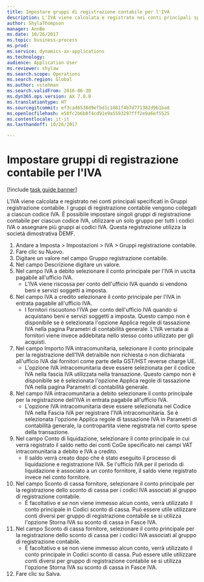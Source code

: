 ```yaml
--- 
title: Impostare gruppi di registrazione contabile per l'IVA
description: L'IVA viene calcolata e registrato nei conti principali specificati in Gruppi registrazione contabile.
author: ShylaThompson
manager: AnnBe
ms.date: 10/26/2017
ms.topic: business-process
ms.prod: 
ms.service: dynamics-ax-applications
ms.technology: 
audience: Application User
ms.reviewer: shylaw
ms.search.scope: Operations
ms.search.region: Global
ms.author: vstehman
ms.search.validFrom: 2016-06-30
ms.dyn365.ops.version: AX 7.0.0
ms.translationtype: HT
ms.sourcegitcommit: ef3cad6538d9efbd1c1881f4b7d771382d9b1ba8
ms.openlocfilehash: e50fc2b6b8f4cd91e9a5593297fff2e9a6ef5525
ms.contentlocale: it-it
ms.lasthandoff: 10/26/2017

---
```

# <a name="set-up-ledger-posting-groups-for-sales-tax"></a>Impostare gruppi di registrazione contabile per l'IVA

[!include [task guide banner](../../includes/task-guide-banner.md)]

L'IVA viene calcolata e registrato nei conti principali specificati in Gruppi registrazione contabile. I gruppi di registrazione contabile vengono collegati a ciascun codice IVA. È possibile impostare singoli gruppi di registrazione contabile per ciascun codice IVA, utilizzare un solo gruppo per tutti i codici IVA o assegnare più gruppi ai codici IVA. Questa registrazione utilizza la società dimostrativa DEMF. 

1. Andare a Imposta > Impostazioni > IVA > Gruppi registrazione contabile.
2. Fare clic su Nuovo.
3. Digitare un valore nel campo Gruppo registrazione contabile.
4. Nel campo Descrizione digitare un valore.
5. Nel campo IVA a debito selezionare il conto principale per l'IVA in uscita pagabile all'ufficio IVA.
    * L'IVA viene riscossa per conto dell'ufficio IVA quando si vendono beni e servizi soggetti a imposta.  
6. Nel campo IVA a credito selezionare il conto principale per l'IVA in entrata pagabile all'ufficio IVA.
    * I fornitori riscuotono l'IVA per conto dell'ufficio IVA quando si acquistano beni e servizi soggetti a imposta. Questo campo non è disponibile se è selezionata l'opzione Applica regole di tassazione IVA nella pagina Parametri di contabilità generale. L'IVA versata ai fornitori viene invece addebitata nello stesso conto utilizzato per gli acquisti.   
7. Nel campo Importo IVA intracomunitaria, selezionare il conto principale per la registrazione dell'IVA detraibile non richiesta o non dichiarata all'ufficio IVA dai fornitori come parte della GST/HST reverse charge UE.
    * L'opzione IVA intracomunitaria deve essere selezionata per il codice IVA nella fascia IVA utilizzata nella transazione.  Questo campo non è disponibile se è selezionata l'opzione Applica regole di tassazione IVA nella pagina Parametri di contabilità generale.   
8. Nel campo IVA intracomunitaria a debito selezionare il conto principale per la registrazione dell'IVA in entrata pagabile all'ufficio IVA.
    * L'opzione IVA intracomunitaria deve essere selezionata nel Codice IVA nella Fascia IVA per registrare l'IVA intracomunitaria. Se è selezionata l'opzione Applica regole di tassazione IVA in Parametri di contabilità generale, la contropartita viene registrata nel conto spese della transazione.   
9. Nel campo Conto di liquidazione, selezionare il conto principale in cui verrà registrato il saldo netto dei conti CoGe specificato nei campi VAT intracomunitaria a debito e IVA a credito.
    * Il saldo verrà creato dopo che è stato eseguito il processo di liquidazione e registrazione IVA.  Se l'ufficio IVA per il periodo di liquidazione è associato a un conto fornitore, il saldo viene registrato invece nel conto fornitore.   
10. Nel campo Sconto di cassa fornitore, selezionare il conto principale per la registrazione dello sconto di cassa per i codici IVA associati al gruppo di registrazione contabile.
    * È facoltativo e se non viene immesso alcun conto, verrà utilizzato il conto principale in Codici sconto di cassa. Può essere utile utilizzare conti diversi per gruppo di registrazione contabile se si utilizza l'opzione Storna IVA su sconto di cassa in Fasce IVA.  
11. Nel campo Sconto di cassa fornitore, selezionare il conto principale per la registrazione dello sconto di cassa per i codici IVA associati al gruppo di registrazione contabile.
    * È facoltativo e se non viene immesso alcun conto, verrà utilizzato il conto principale in Codici sconto di cassa. Può essere utile utilizzare conti diversi per gruppo di registrazione contabile se si utilizza l'opzione Storna IVA su sconto di cassa in Fasce IVA.  
12. Fare clic su Salva.


